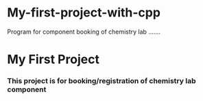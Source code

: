 # My-first-project-with-cpp
Program for component booking of chemistry lab .......
<h1 text-alignment="center" > My First Project</h>
<h3>This project is for booking/registration of chemistry lab component </h3>
